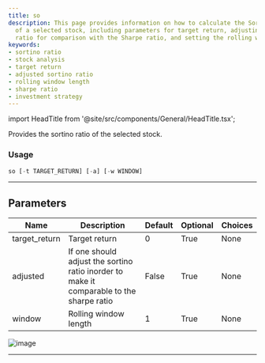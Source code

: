 ```yaml
---
title: so
description: This page provides information on how to calculate the Sortino ratio
  of a selected stock, including parameters for target return, adjusting the Sortino
  ratio for comparison with the Sharpe ratio, and setting the rolling window length.
keywords:
- sortino ratio
- stock analysis
- target return
- adjusted sortino ratio
- rolling window length
- sharpe ratio
- investment strategy
---
```


import HeadTitle from '@site/src/components/General/HeadTitle.tsx';

<HeadTitle title="stocks/qa/so - Reference | OpenBB Terminal Docs" />

Provides the sortino ratio of the selected stock.

### Usage

```python
so [-t TARGET_RETURN] [-a] [-w WINDOW]
```

---

## Parameters

| Name | Description | Default | Optional | Choices |
| ---- | ----------- | ------- | -------- | ------- |
| target_return | Target return | 0 | True | None |
| adjusted | If one should adjust the sortino ratio inorder to make it comparable to the sharpe ratio | False | True | None |
| window | Rolling window length | 1 | True | None |

![image](https://user-images.githubusercontent.com/75195383/163530572-e527bc75-7ecd-44e3-b971-83b9a0662d0d.png)

---
